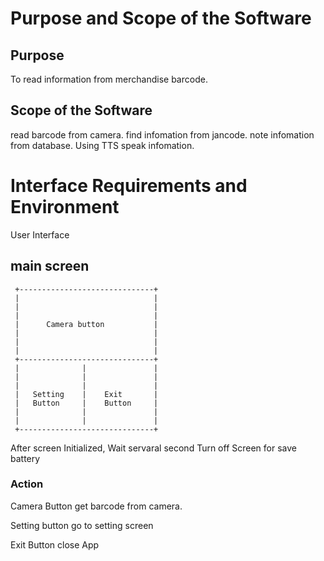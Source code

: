 # Purpose and Scope of the Software
## Purpose
 To read information from merchandise barcode.
## Scope of the Software
 read barcode from camera.
 find infomation from jancode.
 note infomation from database.
 Using TTS speak infomation.
 
#  Interface Requirements and Environment
  User Interface
  
## main screen

     +------------------------------+
     |                              |
     |                              |
     |                              |
     |      Camera button           |
     |                              |
     |                              |
     |                              |
     +------------------------------+
     |              |               |
     |              |               |
     |              |               |
     |   Setting    |    Exit       |
     |   Button     |    Button     |
     |              |               |
     |              |               |
     +------------------------------+
   
  After screen Initialized, 
  Wait servaral second Turn off Screen for save battery


### Action
  Camera Button
  get barcode from camera.
  
  Setting button
  go to setting screen
  
  Exit Button
  close App
  
